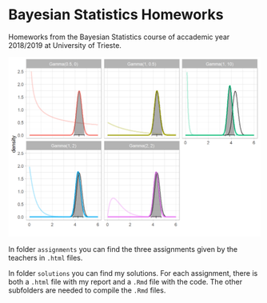 # Bayesian Statistics Homeworks
Homeworks from the Bayesian Statistics course of accademic year 2018/2019 at University of Trieste.

![header](solutions/hw1_files/figure-html/posterior_plot-1.png)

In folder `assignments` you can find the three assignments given by the teachers in `.html` files.

In folder `solutions` you can find my solutions. For each assignment, there is both a `.html` file with my report and a `.Rmd` file with the code. The other subfolders are needed to compile the `.Rmd` files.
